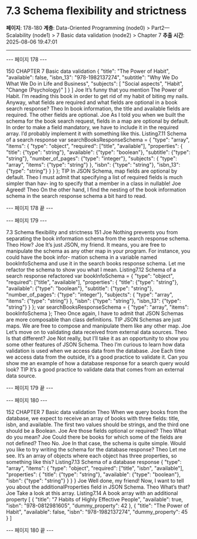 # 7.3 Schema flexibility and strictness

**페이지**: 178-180
**계층**: Data-Oriented Programming (node0) > Part2—Scalability (node1) > 7 Basic data validation (node2) > Chapter 7
**추출 시간**: 2025-08-06 19:47:01

---


--- 페이지 178 ---

150 CHAPTER 7 Basic data validation
{
"title": "The Power of Habit",
"available": false,
"isbn_13": "978-1982137274",
"subtitle": "Why We Do What We Do in Life and Business",
"subjects": [
"Social aspects",
"Habit",
"Change (Psychology)"
]
}
]
Joe It’s funny that you mention The Power of Habit. I’m reading this book in order
to get rid of my habit of biting my nails. Anyway, what fields are required and
what fields are optional in a book search response?
Theo In book information, the title and available fields are required. The other
fields are optional.
Joe As I told you when we built the schema for the book search request, fields in a
map are optional by default. In order to make a field mandatory, we have to
include it in the required array. I’d probably implement it with something
like this.
Listing7.11 Schema of a search response
var searchBooksResponseSchema = {
"type": "array",
"items": {
"type": "object",
"required": ["title", "available"],
"properties": {
"title": {"type": "string"},
"available": {"type": "boolean"},
"subtitle": {"type": "string"},
"number_of_pages": {"type": "integer"},
"subjects": {
"type": "array",
"items": {"type": "string"}
},
"isbn": {"type": "string"},
"isbn_13": {"type": "string"}
}
}
};
TIP In JSON Schema, map fields are optional by default.
Theo I must admit that specifying a list of required fields is much simpler than hav-
ing to specify that a member in a class in nullable!
Joe Agreed!
Theo On the other hand, I find the nesting of the book information schema in the
search response schema a bit hard to read.

--- 페이지 178 끝 ---


--- 페이지 179 ---

7.3 Schema flexibility and strictness 151
Joe Nothing prevents you from separating the book information schema from the
search response schema.
Theo How?
Joe It’s just JSON, my friend. It means, you are free to manipulate the schema as
any other map in your program. For instance, you could have the book infor-
mation schema in a variable named bookInfoSchema and use it in the search
books response schema. Let me refactor the schema to show you what I mean.
Listing7.12 Schema of a search response refactored
var bookInfoSchema = {
"type": "object",
"required": ["title", "available"],
"properties": {
"title": {"type": "string"},
"available": {"type": "boolean"},
"subtitle": {"type": "string"},
"number_of_pages": {"type": "integer"},
"subjects": {
"type": "array",
"items": {"type": "string"}
},
"isbn": {"type": "string"},
"isbn_13": {"type": "string"}
}
};
var searchBooksResponseSchema = {
"type": "array",
"items": bookInfoSchema
};
Theo Once again, I have to admit that JSON Schemas are more composable than
class definitions.
TIP JSON Schemas are just maps. We are free to compose and manipulate them like
any other map.
Joe Let’s move on to validating data received from external data sources.
Theo Is that different?
Joe Not really, but I’ll take it as an opportunity to show you some other features of
JSON Schema.
Theo I’m curious to learn how data validation is used when we access data from the
database.
Joe Each time we access data from the outside, it’s a good practice to validate it.
Can you show me an example of how a database response for a search query
would look?
TIP It’s a good practice to validate data that comes from an external data source.

--- 페이지 179 끝 ---


--- 페이지 180 ---

152 CHAPTER 7 Basic data validation
Theo When we query books from the database, we expect to receive an array of
books with three fields: title, isbn, and available. The first two values should
be strings, and the third one should be a Boolean.
Joe Are those fields optional or required?
Theo What do you mean?
Joe Could there be books for which some of the fields are not defined?
Theo No.
Joe In that case, the schema is quite simple. Would you like to try writing the
schema for the database response?
Theo Let me see. It’s an array of objects where each object has three properties, so
something like this?
Listing7.13 Schema of a database response
{
"type": "array",
"items": {
"type": "object",
"required": ["title", "isbn", "available"],
"properties": {
"title": {"type": "string"},
"available": {"type": "boolean"},
"isbn": {"type": "string"}
}
}
}
Joe Well done, my friend! Now, I want to tell you about the additionalProperties
field in JSON Schema.
Theo What’s that?
Joe Take a look at this array.
Listing7.14 A book array with an additional property
[
{
"title": "7 Habits of Highly Effective People",
"available": true,
"isbn": "978-0812981605",
"dummy_property": 42
},
{
"title": "The Power of Habit",
"available": false,
"isbn": "978-1982137274",
"dummy_property": 45
}
]

--- 페이지 180 끝 ---
